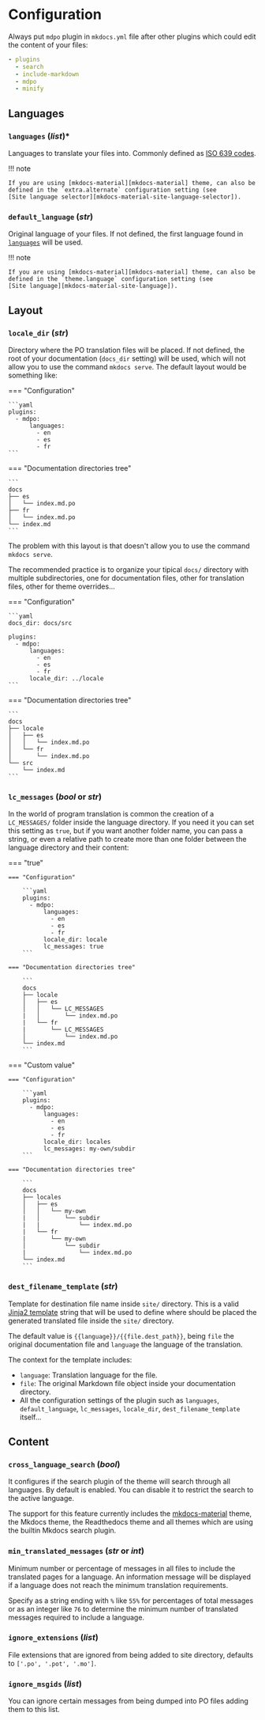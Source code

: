 # Configuration

Always put `mdpo` plugin in `mkdocs.yml` file after other plugins which could
edit the content of your files:

```yaml
- plugins
  - search
  - include-markdown
  - mdpo
  - minify
```

## Languages

<!-- mdpo-disable-next-line -->
### **`languages`** (*list*)\*

Languages to translate your files into. Commonly defined as
[ISO 639 codes][iso-369].

!!! note

    If you are using [mkdocs-material][mkdocs-material] theme, can also be
    defined in the `extra.alternate` configuration setting (see
    [Site language selector][mkdocs-material-site-language-selector]).

<!-- mdpo-disable-next-line -->
### **`default_language`** (*str*)

Original language of your files. If not defined, the first language found in
[`languages`](#languages-list) will be used.

!!! note

    If you are using [mkdocs-material][mkdocs-material] theme, can also be
    defined in the `theme.language` configuration setting (see
    [Site language][mkdocs-material-site-language]).

## Layout

<!-- mdpo-disable-next-line -->
### **`locale_dir`** (*str*)

Directory where the PO translation files will be placed. If not defined,
the root of your documentation (`docs_dir` setting) will be used,
which will not allow you to use the command `mkdocs serve`. The default
layout would be something like:

=== "Configuration"

    ```yaml
    plugins:
      - mdpo:
          languages:
            - en
            - es
            - fr
    ```

=== "Documentation directories tree"

    ```
    docs
    ├── es
    │   └── index.md.po
    ├── fr
    │   └── index.md.po
    └── index.md
    ```

The problem with this layout is that doesn't allow you to use the
command `mkdocs serve`.

The recommended practice is to organize your tipical `docs/` directory
with multiple subdirectories, one for documentation files, other for
translation files, other for theme overrides...

=== "Configuration"

    ```yaml
    docs_dir: docs/src

    plugins:
      - mdpo:
          languages:
            - en
            - es
            - fr
          locale_dir: ../locale
    ```

=== "Documentation directories tree"

    ```
    docs
    ├── locale
    │   ├── es
    │   │   └── index.md.po
    │   └── fr
    │       └── index.md.po
    └── src
        └── index.md
    ```

<!-- mdpo-disable-next-line -->
### **`lc_messages`** (*bool* or *str*)

In the world of program translation is common the creation of a `LC_MESSAGES/`
folder inside the language directory. If you need it you can set this setting
as `true`, but if you want another folder name, you can pass a string, or even
a relative path to create more than one folder between the language directory
and their content:

=== "true"

    === "Configuration"

        ```yaml
        plugins:
          - mdpo:
              languages:
                - en
                - es
                - fr
              locale_dir: locale
              lc_messages: true
        ```

    === "Documentation directories tree"

        ```
        docs
        ├── locale
        │   ├── es
        │   │   └── LC_MESSAGES
        |   │       └── index.md.po
        |   └── fr
        |       └── LC_MESSAGES
        │           └── index.md.po
        └── index.md
        ```

=== "Custom value"

    === "Configuration"

        ```yaml
        plugins:
          - mdpo:
              languages:
                - en
                - es
                - fr
              locale_dir: locales
              lc_messages: my-own/subdir
        ```

    === "Documentation directories tree"

        ```
        docs
        ├── locales
        │   ├── es
        │   │   └── my-own
        |   │       └── subdir
        |   |           └── index.md.po
        |   └── fr
        |       └── my-own
        │           └── subdir
        |               └── index.md.po
        └── index.md
        ```

<!-- mdpo-disable-next-line -->
### **`dest_filename_template`** (*str*)

Template for destination file name inside `site/` directory. This is a valid
[Jinja2 template][jinja2-template] string that will be used to define where
should be placed the generated translated file inside the `site/` directory.

The default value is `{{language}}/{{file.dest_path}}`, being `file` the
original documentation file and `language` the language of the translation.

The context for the template includes:

- `language`: Translation language for the file.
- `file`: The original Markdown file object inside your documentation directory.
- All the configuration settings of the plugin such as `languages`,
  `default_language`, `lc_messages`, `locale_dir`, `dest_filename_template`
  itself...

## Content

<!-- mdpo-disable-next-line -->
### **`cross_language_search`** (*bool*)

It configures if the search plugin of the theme will search through all
languages. By default is enabled. You can disable it to restrict the search
to the active language.

The support for this feature currently includes the [mkdocs-material] theme,
the Mkdocs theme, the Readthedocs theme and all themes which are using the builtin
Mkdocs search plugin.

<!-- mdpo-disable-next-line -->
### **`min_translated_messages`** (*str* or *int*)

Minimum number or percentage of messages in all files to include the
translated pages for a language. An information message will be displayed
if a language does not reach the minimum translation requirements.

Specify as a string ending with `%` like `55%` for percentages of
total messages or as an integer like `76` to determine the minimum
number of translated messages required to include a language.

<!-- mdpo-disable-next-line -->
### **`ignore_extensions`** (*list*)

File extensions that are ignored from being added to site directory, defaults to
`['.po', '.pot', '.mo']`.

<!-- mdpo-disable-next-line -->
### **`ignore_msgids`** (*list*)

You can ignore certain messages from being dumped into PO files adding them to
this list.

[iso-369]: https://en.wikipedia.org/wiki/ISO_639
[mkdocs-material]: https://squidfunk.github.io/mkdocs-material
[mkdocs-material-site-language]: https://squidfunk.github.io/mkdocs-material/setup/changing-the-language/#site-language
[mkdocs-material-site-language-selector]: https://squidfunk.github.io/mkdocs-material/setup/changing-the-language/#site-language-selector
[jinja2-template]: https://jinja2docs.readthedocs.io/en/stable/templates.html
[polib.POFile]: https://polib.readthedocs.io/en/latest/api.html#polib.POFile

